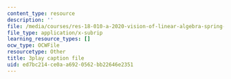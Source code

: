 ```yaml
---
content_type: resource
description: ''
file: /media/courses/res-18-010-a-2020-vision-of-linear-algebra-spring-2020/ed7bc214ce0aa6920562bb22646e2351_JFIaRtKNP2E.srt
file_type: application/x-subrip
learning_resource_types: []
ocw_type: OCWFile
resourcetype: Other
title: 3play caption file
uid: ed7bc214-ce0a-a692-0562-bb22646e2351
---
```

